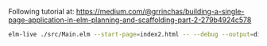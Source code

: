 Following tutorial at: https://medium.com/@grrinchas/building-a-single-page-application-in-elm-planning-and-scaffolding-part-2-279b4924c578


```bash
elm-live ./src/Main.elm --start-page=index2.html -- --debug --output=dist/main.js
```